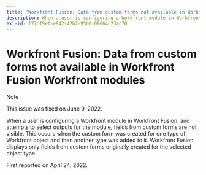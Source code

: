 ```yaml
---
title: 'Workfront Fusion: Data from custom forms not available in Workfront Fusion Workfront modules'
description: When a user is configuring a Workfront module in Workfront Fusion, and attempts to select outputs for the module, fields from custom forms are not visible.
exl-id: f77bf9ef-e842-42b2-95b0-08664d23ac70
---
```

# Workfront Fusion: Data from custom forms not available in Workfront Fusion Workfront modules

>[!NOTE]
>
>This issue was fixed on June 9, 2022.

When a user is configuring a Workfront module in Workfront Fusion, and attempts to select outputs for the module, fields from custom forms are not visible. This occurs when the custom form was created for one type of Workfront object and then another type was added to it. Workfront Fusion displays only fields from custom forms originally created for the selected object type.

First reported on April 24, 2022.
